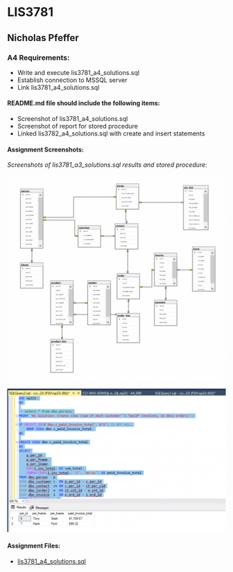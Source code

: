 # LIS3781

## Nicholas Pfeffer

### A4 Requirements:

* Write and execute lis3781_a4_solutions.sql
* Establish connection to MSSQL server
* Link lis3781_a4_solutions.sql

#### README.md file should include the following items:

* Screenshot of lis3781_a4_solutions.sql
* Screenshot of report for stored procedure
* Linked lis3782_a4_solutions.sql with create and insert statements

#### Assignment Screenshots:

*Screenshots of lis3781_a3_solutions.sql results and stored procedure*:

![lis3781_a4_solutions.sql ERD](./img/a4_erd.png)

![lis3781_a4_procedure.sql results](./img/a4_stored_procedure.png)

#### Assignment Files:

* [lis3781_a4_solutions.sql](./lis3781_a4_solutions.sql)
